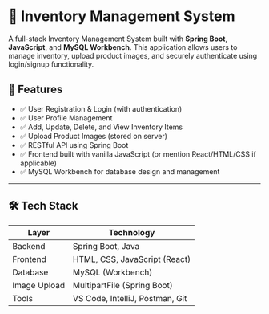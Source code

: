 # 🧾 Inventory Management System

A full-stack Inventory Management System built with **Spring Boot**, **JavaScript**, and **MySQL Workbench**. This application allows users to manage inventory, upload product images, and securely authenticate using login/signup functionality.

## 🚀 Features

- ✅ User Registration & Login (with authentication)
- ✅ User Profile Management
- ✅ Add, Update, Delete, and View Inventory Items
- ✅ Upload Product Images (stored on server)
- ✅ RESTful API using Spring Boot
- ✅ Frontend built with vanilla JavaScript (or mention React/HTML/CSS if applicable)
- ✅ MySQL Workbench for database design and management

---

## 🛠️ Tech Stack

| Layer        | Technology                      |
|--------------|----------------------------------|
| Backend      | Spring Boot, Java               |
| Frontend     | HTML, CSS, JavaScript (React) |
| Database     | MySQL (Workbench)               |
| Image Upload | MultipartFile (Spring Boot)     |
| Tools        | VS Code, IntelliJ, Postman, Git |






